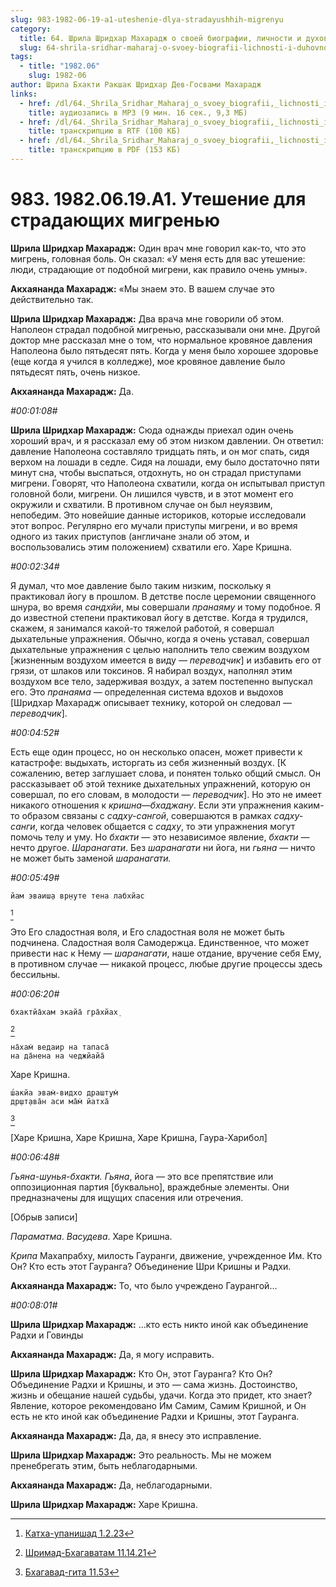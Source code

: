 ```yaml
---
slug: 983-1982-06-19-a1-uteshenie-dlya-stradayushhih-migrenyu
category:
  title: 64. Шрила Шридхар Махарадж о своей биографии, личности и духовном опыте
  slug: 64-shrila-sridhar-maharaj-o-svoey-biografii-lichnosti-i-duhovnom-opyte
tags:
  - title: "1982.06"
    slug: 1982-06
author: Шрила Бхакти Ракшак Шридхар Дев-Госвами Махарадж
links:
  - href: /dl/64._Shrila_Sridhar_Maharaj_o_svoey_biografii,_lichnosti_i_duhovnom_opyte/983_1982.06.19.A1_SridharMj_Uteshenie_dlja_stradajushhih_migrenju.mp3
    title: аудиозапись в MP3 (9 мин. 16 сек., 9,3 МБ)
  - href: /dl/64._Shrila_Sridhar_Maharaj_o_svoey_biografii,_lichnosti_i_duhovnom_opyte/983_1982.06.19.A1_SridharMj_Uteshenie_dlja_stradajushhih_migrenju.rtf
    title: транскрипцию в RTF (100 КБ)
  - href: /dl/64._Shrila_Sridhar_Maharaj_o_svoey_biografii,_lichnosti_i_duhovnom_opyte/983_1982.06.19.A1_SridharMj_Uteshenie_dlja_stradajushhih_migrenju.pdf
    title: транскрипцию в PDF (153 КБ)
---
```


# 983. 1982.06.19.A1. Утешение для страдающих мигренью

**Шрила Шридхар Махарадж:** Один врач мне говорил как-то, что это мигрень, головная боль. Он сказал: «У меня есть для вас утешение: люди, страдающие от подобной мигрени, как правило очень умны».

**Акхаянанда Махарадж:** «Мы знаем это. В вашем случае это действительно так.

**Шрила Шридхар Махарадж:** Два врача мне говорили об этом. Наполеон страдал подобной мигренью, рассказывали они мне. Другой доктор мне рассказал мне о том, что нормальное кровяное давления Наполеона было пятьдесят пять. Когда у меня было хорошее здоровье (еще когда я учился в колледже), мое кровяное давление было пятьдесят пять, очень низкое.

**Акхаянанда Махарадж:** Да.

*#00:01:08#*

**Шрила Шридхар Махарадж:** Сюда однажды приехал один очень хороший врач, и я рассказал ему об этом низком давлении. Он ответил: давление Наполеона составляло тридцать пять, и он мог спать, сидя верхом на лошади в седле. Сидя на лошади, ему было достаточно пяти минут сна, чтобы выспаться, отдохнуть, но он страдал приступами мигрени. Говорят, что Наполеона схватили, когда он испытывал приступ головной боли, мигрени. Он лишился чувств, и в этот момент его окружили и схватили. В противном случае он был неуязвим, непобедим. Это новейшие данные историков, которые исследовали этот вопрос. Регулярно его мучали приступы мигрени, и во время одного из таких приступов (англичане знали об этом, и воспользовались этим положением) схватили его. Харе Кришна.

*#00:02:34#*

Я думал, что мое давление было таким низким, поскольку я практиковал йогу в прошлом. В детстве после церемонии священного шнура, во время *сандхйи*, мы совершали *пранаяму* и тому подобное. Я до известной степени практиковал йогу в детстве. Когда я трудился, скажем, я занимался какой-то тяжелой работой, я совершал дыхательные упражнения. Обычно, когда я очень уставал, совершал дыхательные упражнения с целью наполнить тело свежим воздухом [жизненным воздухом имеется в виду — *переводчик*] и избавить его от грязи, от шлаков или токсинов. Я набирал воздух, наполнял этим воздухом все тело, задерживая воздух, а затем постепенно выпускал его. Это *пранаяма* — определенная система вдохов и выдохов [Шридхар Махарадж описывает технику, которой он следовал — *переводчик*].

*#00:04:52#*

Есть еще один процесс, но он несколько опасен, может привести к катастрофе: выдыхать, исторгать из себя жизненный воздух. [К сожалению, ветер заглушает слова, и понятен только общий смысл. Он рассказывает об этой технике дыхательных упражнений, которую он совершал, по его словам, в молодости — *переводчик*]. Но это не имеет никакого отношения к *кришна*—*бхаджану*. Если эти упражнения каким-то образом связаны с *садху-сангой*, совершаются в рамках *садху-санги*, когда человек общается с *садху*, то эти упражнения могут помочь телу и уму. Но *бхакти* — это независимое явление, *бхакти* — нечто другое. *Шаранагати*. Без *шаранагати* ни йога, ни *гьяна* — ничто не может быть заменой *шаранагати.*

*#00:05:49#*

    йам эваиш̣а вр̣н̣уте тена лабхйас
[^_ftn1]

Это Его сладостная воля, и Его сладостная воля не может быть подчинена. Сладостная воля Самодержца. Единственное, что может привести нас к Нему — *шаранагати*, наше отдание, вручение себя Ему, в противном случае — никакой процесс, любые другие процессы здесь бессильны.

*#00:06:20#*

    бхактйа̄хам экайа̄ гра̄хйах̣
[^_ftn2]

    на̄хам̇ ведаир на тапаса̄
    на да̄нена на чеджйайа̄

Харе Кришна.

    ш́акйа эвам̇-видхо драшт̣ум̇
    др̣шт̣ава̄н аси ма̄м̇ йатха̄
[^_ftn3]

[Харе Кришна, Харе Кришна, Харе Кришна, Гаура-Харибол]

*#00:06:48#*

*Гьяна-шунья-бхакти. Гьяна*, йога — это все препятствие или оппозиционная партия [буквально], враждебные элементы. Они предназначены для ищущих спасения или отречения.

[Обрыв записи]

*Параматма*. *Васудева*. Харе Кришна.

*Крипа* Махапрабху, милость Гауранги, движение, учрежденное Им. Кто Он? Кто есть этот Гауранга? Объединение Шри Кришны и Радхи.

**Акхаянанда Махарадж:** То, что было учреждено Гаурангой…

*#00:08:01#*

**Шрила Шридхар Махарадж:** …кто есть никто иной как объединение Радхи и Говинды

**Акхаянанда Махарадж:** Да, я могу исправить.

**Шрила Шридхар Махарадж:** Кто Он, этот Гауранга? Кто Он? Объединение Радхи и Кришны, и это — сама жизнь. Достоинство, жизнь и обещание нашей судьбы, удачи. Когда это придет, кто знает? Явление, которое рекомендовано Им Самим, Самим Кришной, и Он есть не кто иной как объединение Радхи и Кришны, этот Гауранга.

**Акхаянанда Махарадж:** Да, да, я внесу это исправление.

**Шрила Шридхар Махарадж:** Это реальность. Мы не можем пренебрегать этим, быть неблагодарными.

**Акхаянанда Махарадж:** Да, неблагодарными.

**Шрила Шридхар Махарадж:** Харе Кришна.



[^_ftn1]: [Катха-упанишад 1.2.23](../notes/katha-upanishad/katha-upanishad-1-2-23.md)

[^_ftn2]: [Шримад-Бхагаватам 11.14.21](../notes/shrimad-bhagavatam/shrimad-bhagavatam-11-14-21.md)

[^_ftn3]: [Бхагавад-гита 11.53](../notes/bhagavad-gita/bhagavad-gita-11-53.md)
